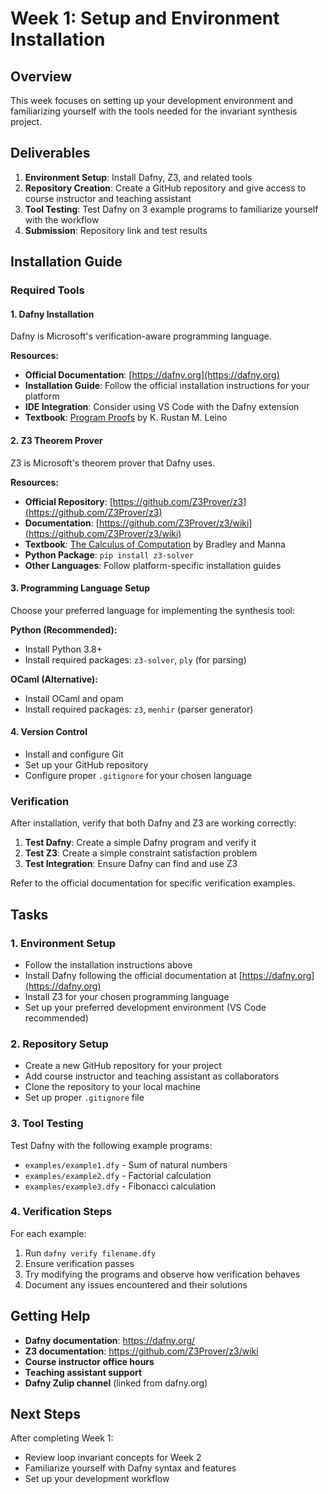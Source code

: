 # Week 1: Setup and Environment Installation

## Overview
This week focuses on setting up your development environment and familiarizing yourself with the tools needed for the invariant synthesis project.

## Deliverables
1. **Environment Setup**: Install Dafny, Z3, and related tools
2. **Repository Creation**: Create a GitHub repository and give access to course instructor and teaching assistant
3. **Tool Testing**: Test Dafny on 3 example programs to familiarize yourself with the workflow
4. **Submission**: Repository link and test results

## Installation Guide

### Required Tools

#### 1. Dafny Installation
Dafny is Microsoft's verification-aware programming language.

**Resources:**
- **Official Documentation**: [https://dafny.org](https://dafny.org)
- **Installation Guide**: Follow the official installation instructions for your platform
- **IDE Integration**: Consider using VS Code with the Dafny extension
- **Textbook**: [Program Proofs](https://mitpress.mit.edu/9780262046402/program-proofs/) by K. Rustan M. Leino

#### 2. Z3 Theorem Prover
Z3 is Microsoft's theorem prover that Dafny uses.

**Resources:**
- **Official Repository**: [https://github.com/Z3Prover/z3](https://github.com/Z3Prover/z3)
- **Documentation**: [https://github.com/Z3Prover/z3/wiki](https://github.com/Z3Prover/z3/wiki)
- **Textbook**: [The Calculus of Computation](https://link.springer.com/book/10.1007/978-3-540-74113-8) by Bradley and Manna
- **Python Package**: `pip install z3-solver`
- **Other Languages**: Follow platform-specific installation guides

#### 3. Programming Language Setup
Choose your preferred language for implementing the synthesis tool:

**Python (Recommended):**
- Install Python 3.8+
- Install required packages: `z3-solver`, `ply` (for parsing)

**OCaml (Alternative):**
- Install OCaml and opam
- Install required packages: `z3`, `menhir` (parser generator)

#### 4. Version Control
- Install and configure Git
- Set up your GitHub repository
- Configure proper `.gitignore` for your chosen language

### Verification
After installation, verify that both Dafny and Z3 are working correctly:

1. **Test Dafny**: Create a simple Dafny program and verify it
2. **Test Z3**: Create a simple constraint satisfaction problem
3. **Test Integration**: Ensure Dafny can find and use Z3

Refer to the official documentation for specific verification examples.

## Tasks

### 1. Environment Setup
- Follow the installation instructions above
- Install Dafny following the official documentation at [https://dafny.org](https://dafny.org)
- Install Z3 for your chosen programming language
- Set up your preferred development environment (VS Code recommended)

### 2. Repository Setup
- Create a new GitHub repository for your project
- Add course instructor and teaching assistant as collaborators
- Clone the repository to your local machine
- Set up proper `.gitignore` file

### 3. Tool Testing
Test Dafny with the following example programs:
- `examples/example1.dfy` - Sum of natural numbers
- `examples/example2.dfy` - Factorial calculation
- `examples/example3.dfy` - Fibonacci calculation

### 4. Verification Steps
For each example:
1. Run `dafny verify filename.dfy`
2. Ensure verification passes
3. Try modifying the programs and observe how verification behaves
4. Document any issues encountered and their solutions

## Getting Help
- **Dafny documentation**: https://dafny.org/
- **Z3 documentation**: https://github.com/Z3Prover/z3/wiki
- **Course instructor office hours**
- **Teaching assistant support**
- **Dafny Zulip channel** (linked from dafny.org)

## Next Steps
After completing Week 1:
- Review loop invariant concepts for Week 2
- Familiarize yourself with Dafny syntax and features
- Set up your development workflow
